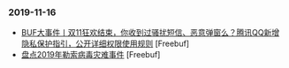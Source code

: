 ### 2019-11-16

* [BUF大事件丨双11狂欢结束，你收到过骚扰短信、恶意弹窗么？腾讯QQ新增隐私保护指引，公开详细权限使用规则](https://www.freebuf.com/news/220072.html) [Freebuf]
* [盘点2019年勒索病毒灾难事件](https://www.freebuf.com/news/218683.html) [Freebuf]
